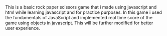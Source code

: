 This is a basic rock paper scissors game that i made using javascript and html while learning javascript and for practice purposes. In this game i used the fundamentals of JavaScript and implemented real time score of the game using objects in javascript. 
This will be further modified for better user experience.
